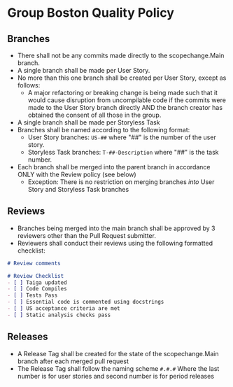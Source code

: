 # Group Boston Quality Policy

## Branches

* There shall not be any commits made directly to the scopechange.Main branch.
* A single branch shall be made per User Story.
* No more than this one branch shall be created per User Story, except as follows:
    * A major refactoring or breaking change is being made such that it would cause disruption from uncompilable code if
      the commits were made to the User Story branch directly AND the branch creator has obtained the consent of all
      those in the group.
* A single branch shall be made per Storyless Task
* Branches shall be named according to the following format:
    * User Story branches: `US-##` where "##" is the number of the user story.
    * Storyless Task branches: `T-##-Description` where "##" is the task number.
* Each branch shall be merged into the parent branch in accordance ONLY with the Review policy (see below)
    * Exception: There is no restriction on merging branches *into* User Story and Storyless Task branches

## Reviews

* Branches being merged into the main branch shall be approved by 3 reviewers other than the Pull Request submitter.
* Reviewers shall conduct their reviews using the following formatted checklist:

```markdown
# Review comments

# Review Checklist
- [ ] Taiga updated
- [ ] Code Compiles
- [ ] Tests Pass
- [ ] Essential code is commented using docstrings
- [ ] US acceptance criteria are met
- [ ] Static analysis checks pass
```

## Releases

* A Release Tag shall be created for the state of the scopechange.Main branch after each merged pull request
* The Release Tag shall follow the naming scheme `#.#.#` Where the last number is for user stories and second number is
  for period releases
